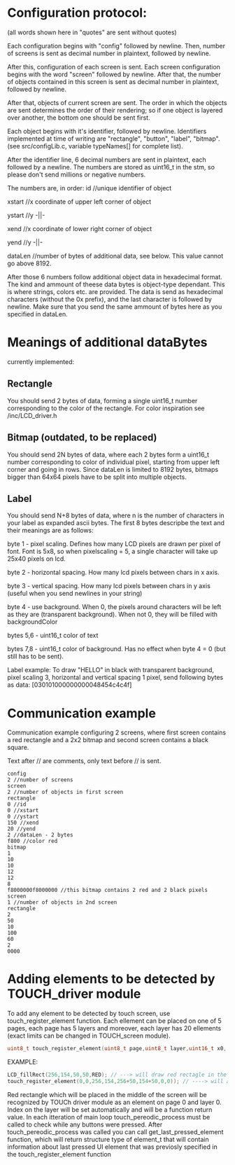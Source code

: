 
# Configuration protocol:

(all words shown here in "quotes" are sent without quotes)

Each configuration begins with "config" followed by newline. Then, number of screens is sent as decimal number in plaintext, followed by newline.

After this, configuration of each screen is sent. Each screen configuration begins with the word "screen" followed by newline. After that, the number of objects contained in this screen is sent as decimal number in plaintext, followed by newline.

After that, objects of current screen are sent. The order in which the objects are sent determines the order of their rendering; so if one object is layered over another, the bottom one should be sent first.

Each object begins with it's identifier, followed by newline. Identifiers implemented at time of writing are "rectangle", "button", "label", "bitmap". (see src/configLib.c, variable typeNames[] for complete list).

After the identifier line, 6 decimal numbers are sent in plaintext, each followed by a newline. The numbers are stored as uint16_t in the stm, so please don't send millions or negative numbers.

The numbers are, in order:
id //unique identifier of object

xstart //x coordinate of upper left corner of object

ystart //y -||-

xend   //x coordinate of lower right corner of object

yend   //y -||-

dataLen //number of bytes of additional data, see below. This value cannot go above 8192.

After those 6 numbers follow additional object data in hexadecimal format. The kind and ammount of theese data bytes is object-type dependant. This is where strings, colors etc. are provided. The data is send as hexadecimal characters (without the 0x prefix), and the last character is followed by newline. Make sure that you send the same ammount of bytes here as you specified in dataLen.

# Meanings of additional dataBytes

currently implemented:

## Rectangle
You should send 2 bytes of data, forming a single uint16_t number corresponding to the color of the rectangle. For color inspiration see /inc/LCD_driver.h

## Bitmap (outdated, to be replaced)
You should send 2N bytes of data, where each 2 bytes form a uint16_t number corresponding to color of individual pixel, starting from upper left corner and going in rows.
Since dataLen is limited to 8192 bytes, bitmaps bigger than 64x64 pixels have to be split into multiple objects.

## Label
You should send N+8 bytes of data, where n is the number of characters in your label as expanded ascii bytes. The first 8 bytes descripbe the text and their meanings are as follows:

byte 1 - pixel scaling. Defines how many LCD pixels are drawn per pixel of font. Font is 5x8, so when pixelscaling = 5, a single character will take up 25x40 pixels on lcd.

byte 2 - horizontal spacing. How many lcd pixels between chars in x axis.

byte 3 - vertical spacing. How many lcd pixels between chars in y axis (useful when you send newlines in your string)

byte 4 - use background. When 0, the pixels around characters will be left as they are (transparent background). When not 0, they will be filled with backgroundColor

bytes 5,6 - uint16_t color of text

bytes 7,8 - uint16_t color of background. Has no effect when byte 4 = 0 (but still has to be sent).

Label example: To draw "HELLO" in black with transparent background, pixel scaling 3, horizontal and vertical spacing 1 pixel, send following bytes as data: [030101000000000048454c4c4f]


# Communication example

Communication example configuring 2 screens, where first screen contains a red rectangle and a 2x2 bitmap and second screen contains a black square.

Text after // are comments, only text before // is sent.

```
config
2 //number of screens
screen
2 //number of objects in first screen
rectangle
0 //id
0 //xstart
0 //ystart
150 //xend
20 //yend
2 //dataLen - 2 bytes
f800 //color red
bitmap
1
10
10
12
12
8
f8000000f8000000 //this bitmap contains 2 red and 2 black pixels
screen
1 //number of objects in 2nd screen
rectangle
2
50
10
100
60
2
0000

```

# Adding elements to be detected by TOUCH_driver module

To add any element to be detected by touch screen, use touch_register_element function. Each ellement can be placed on one of 5 pages, each page has 5 layers and moreover, each layer has 20 ellements (exact limits can be changed in TOUCH_screen module). 
```C
uint8_t touch_register_element(uint8_t page,uint8_t layer,uint16_t x0, uint16_t y0, uint16_t x1, uint16_t y1,uint16_t element_type, uint32_t element_pointer);
```
EXAMPLE:
```C	
LCD_fillRect(256,154,50,50,RED); // ---> will draw red rectagle in the middle of the sreen
touch_register_element(0,0,256,154,256+50,154+50,0,0)); // ----> will add coodinates of the red rectangle to be recognized as a ellement 
```
Red rectangle which will be placed in the middle of the screen will be recognized by TOUCh driver module as an element on page 0 and layer 0. Index on the layer will be set automatically and will be a function return value. In each itteration of main loop touch_pereodic_process must be called to check while any buttons were pressed. After touch_pereodic_process was called you can call get_last_pressed_element function, which will return structure type of element_t that will contain information about last pressed UI element that was previosly specified in the touch_register_element function


